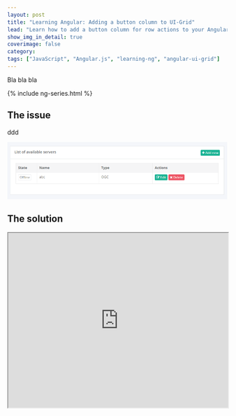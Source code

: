 ```yaml
---
layout: post
title: "Learning Angular: Adding a button column to UI-Grid"
lead: "Learn how to add a button column for row actions to your Angular-ui ui-grid"
show_img_in_detail: true
coverimage: false
category:
tags: ["JavaScript", "Angular.js", "learning-ng", "angular-ui-grid"]
---
```


Bla bla bla

{% include ng-series.html %}

## The issue

ddd

![](/blog/assets/imgs/learning-ng/html-table-actionbuttons.png)

## The solution

<iframe src="https://embed.plnkr.co/jAnpHI3fi5DEAnP4n65r/preview" width="100%" height="400px"> </iframe>
